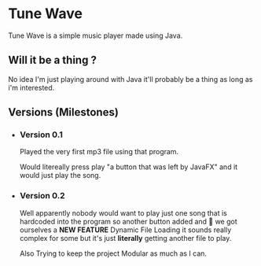 # Tune Wave

Tune Wave is a simple music player made using Java.

## Will it be a thing ?

No idea I'm just playing around with Java it'll probably be a thing as long as i'm interested.




## Versions (Milestones)

- ### Version 0.1

    Played the very first mp3 file using that program.
    
    Would litereally press play "a button that was left by JavaFX" and it would just play the song.

- ### Version 0.2
    Well apparently nobody would want to play just one song that is hardcoded into the program so another button added and 🥳 we got ourselves a **NEW FEATURE** Dynamic File Loading it sounds really complex for some but it's just **literally** getting another file to play.

    Also Trying to keep the project Modular as much as I can.

